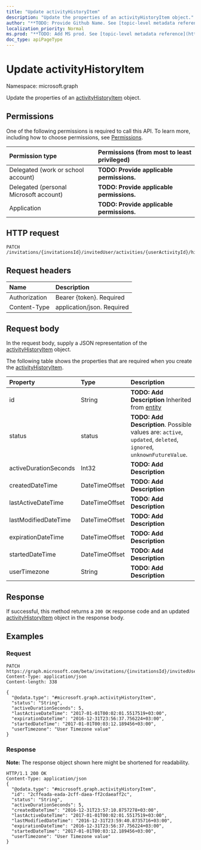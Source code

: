 ```yaml
---
title: "Update activityHistoryItem"
description: "Update the properties of an activityHistoryItem object."
author: "**TODO: Provide Github Name. See [topic-level metadata reference](https://msgo.azurewebsites.net/add/document/guidelines/metadata.html#topic-level-metadata)**"
localization_priority: Normal
ms.prod: "**TODO: Add MS prod. See [topic-level metadata reference](https://msgo.azurewebsites.net/add/document/guidelines/metadata.html#topic-level-metadata)**"
doc_type: apiPageType
---
```


# Update activityHistoryItem

Namespace: microsoft.graph

Update the properties of an [activityHistoryItem](../resources/activityhistoryitem.md) object.

## Permissions
One of the following permissions is required to call this API. To learn more, including how to choose permissions, see [Permissions](/concepts/permissions-reference.md).

|Permission type|Permissions (from most to least privileged)|
|:---|:---|
|Delegated (work or school account)|**TODO: Provide applicable permissions.**|
|Delegated (personal Microsoft account)|**TODO: Provide applicable permissions.**|
|Application|**TODO: Provide applicable permissions.**|

## HTTP request
<!-- {
  "blockType": "ignored"
}
-->
``` http
PATCH /invitations/{invitationsId}/invitedUser/activities/{userActivityId}/historyItems/{activityHistoryItemId}
```

## Request headers
|Name|Description|
|:---|:---|
|Authorization|Bearer {token}. Required|
|Content-Type|application/json. Required|

## Request body
In the request body, supply a JSON representation of the [activityHistoryItem](../resources/activityhistoryitem.md) object.

The following table shows the properties that are required when you create the [activityHistoryItem](../resources/activityhistoryitem.md).

|Property|Type|Description|
|:---|:---|:---|
|id|String|**TODO: Add Description** Inherited from [entity](../resources/entity.md)|
|status|status|**TODO: Add Description**. Possible values are: `active`, `updated`, `deleted`, `ignored`, `unknownFutureValue`.|
|activeDurationSeconds|Int32|**TODO: Add Description**|
|createdDateTime|DateTimeOffset|**TODO: Add Description**|
|lastActiveDateTime|DateTimeOffset|**TODO: Add Description**|
|lastModifiedDateTime|DateTimeOffset|**TODO: Add Description**|
|expirationDateTime|DateTimeOffset|**TODO: Add Description**|
|startedDateTime|DateTimeOffset|**TODO: Add Description**|
|userTimezone|String|**TODO: Add Description**|



## Response
If successful, this method returns a `200 OK` response code and an updated [activityHistoryItem](../resources/activityhistoryitem.md) object in the response body.

## Examples

### Request
<!-- {
  "blockType": "request",
  "name": "update_activityhistoryitem"
}
-->
``` http
PATCH https://graph.microsoft.com/beta/invitations/{invitationsId}/invitedUser/activities/{userActivityId}/historyItems/{activityHistoryItemId}
Content-Type: application/json
Content-length: 338

{
  "@odata.type": "#microsoft.graph.activityHistoryItem",
  "status": "String",
  "activeDurationSeconds": 5,
  "lastActiveDateTime": "2017-01-01T00:02:01.5517519+03:00",
  "expirationDateTime": "2016-12-31T23:56:37.756224+03:00",
  "startedDateTime": "2017-01-01T00:03:12.189456+03:00",
  "userTimezone": "User Timezone value"
}
```

### Response
**Note:** The response object shown here might be shortened for readability.
<!-- {
  "blockType": "response",
  "truncated": true
}
-->
``` http
HTTP/1.1 200 OK
Content-Type: application/json
{
  "@odata.type": "#microsoft.graph.activityHistoryItem",
  "id": "2cffeada-eada-2cff-daea-ff2cdaeaff2c",
  "status": "String",
  "activeDurationSeconds": 5,
  "createdDateTime": "2016-12-31T23:57:10.8757278+03:00",
  "lastActiveDateTime": "2017-01-01T00:02:01.5517519+03:00",
  "lastModifiedDateTime": "2016-12-31T23:59:40.8735716+03:00",
  "expirationDateTime": "2016-12-31T23:56:37.756224+03:00",
  "startedDateTime": "2017-01-01T00:03:12.189456+03:00",
  "userTimezone": "User Timezone value"
}
```

